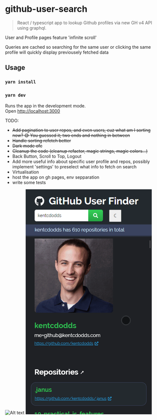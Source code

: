 # github-user-search

> React / typescript app to lookup Github profiles via new GH v4 API using graphql.

User and Profile pages feature 'infinite scroll'

Queries are cached so searching for the same user or clicking the same profile will quickly display previousely fetched data

## Usage

### `yarn install`

### `yarn dev`

Runs the app in the development mode.<br>
Open [http://localhost:3000](http://localhost:3000)

TODO:

-   ~~Add pagination to user repos, and even users, cuz what am I sorting now? 😅 You guessed it; two ends and nothing in between~~
-   ~~Handle sorting refetch better~~
-   ~~Dark mode ofc~~
-   ~~Cleanup the code (cleanup refactor, magic strings, magic colors...)~~
-   Back Button, Scroll to Top, Logout
-   Add more useful info about specific user profile and repos, possibly implement 'settings' to preselect what info to fetch on search
-   Virtualisation
-   host the app on gh pages, env sepparation
-   write some tests

![Alt text](/src/assets/images/demo-update.gif?raw=true 'Optional Title')
![Alt text](/src/assets/images/demo-dark.gif?raw=true 'Optional Title')

